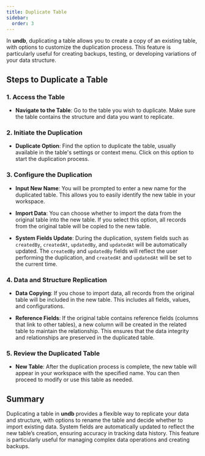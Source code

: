 ```yaml
---
title: Duplicate Table
sidebar:
  order: 3
---
```


In **undb**, duplicating a table allows you to create a copy of an existing table, with options to customize the duplication process. This feature is particularly useful for creating backups, testing, or developing variations of your data structure.

## Steps to Duplicate a Table

### 1. Access the Table

- **Navigate to the Table**: Go to the table you wish to duplicate. Make sure the table contains the structure and data you want to replicate.

### 2. Initiate the Duplication

- **Duplicate Option**: Find the option to duplicate the table, usually available in the table's settings or context menu. Click on this option to start the duplication process.

### 3. Configure the Duplication

- **Input New Name**: You will be prompted to enter a new name for the duplicated table. This allows you to easily identify the new table in your workspace.

- **Import Data**: You can choose whether to import the data from the original table into the new table. If you select this option, all records from the original table will be copied to the new table.

- **System Fields Update**: During the duplication, system fields such as `createdBy`, `createdAt`, `updatedBy`, and `updatedAt` will be automatically updated. The `createdBy` and `updatedBy` fields will reflect the user performing the duplication, and `createdAt` and `updatedAt` will be set to the current time.

### 4. Data and Structure Replication

- **Data Copying**: If you chose to import data, all records from the original table will be included in the new table. This includes all fields, values, and configurations.

- **Reference Fields**: If the original table contains reference fields (columns that link to other tables), a new column will be created in the related table to maintain the relationship. This ensures that the data integrity and relationships are preserved in the duplicated table.

### 5. Review the Duplicated Table

- **New Table**: After the duplication process is complete, the new table will appear in your workspace with the specified name. You can then proceed to modify or use this table as needed.

## Summary

Duplicating a table in **undb** provides a flexible way to replicate your data and structure, with options to rename the table and decide whether to import existing data. System fields are automatically updated to reflect the new table’s creation, ensuring accuracy in tracking data history. This feature is particularly useful for managing complex data operations and creating backups.
